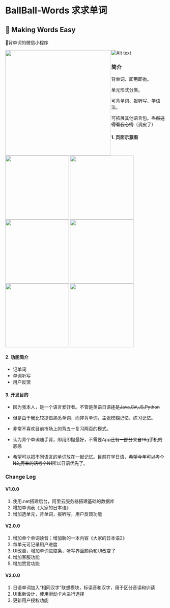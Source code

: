 # BallBall-Words 求求单词
## :bow: Making Words Easy

:pencil:背单词的微信小程序

<img align="left" width="330"  src="https://github.com/restress/BallBall-Words/blob/master/images/icon.png">

![Alt text](https://github.com/restress/BallBall-Words/blob/master/images/scan.jpg)


### 简介
背单词、即用即抛。

单元形式分类。

可背单词、报听写、学语法。

可拓展其他语言包。~~当然这得看我心情~~（调皮了）

#### 1. 页面示意图

<img align="left" width="200"  src="https://github.com/restress/BallBall-Words/blob/master/images/example5.png">
<img width="200"  src="https://github.com/restress/BallBall-Words/blob/master/images/example7.png">
<img align="left" width="200" src="https://github.com/restress/BallBall-Words/blob/master/images/example6.png">
<img width="200"  src="https://github.com/restress/BallBall-Words/blob/master/images/version/example2.4.png">
<img align="left" width="200" src="https://github.com/restress/BallBall-Words/blob/master/images/version/example2.5.png">
<img width="200"  src="https://github.com/restress/BallBall-Words/blob/master/images/version/example2.6.png">



#### 2. 功能简介
* 记单词
* 单词听写
* 用户反馈

#### 3. 开发目的

* 因为我本人，是一个语言爱好者。不管是英语日语~~还是Java,C#,JS,Python~~

* 但是由于我比较提倡熟悉单词，而非背单词，主张模糊记忆，练习记忆。
  
* 非常不喜欢目前市场上的背五十复习两百的模式。
  
* 认为背个单词随手背，即用即抛最好，不需要App~~还有一部分来自16g手机的怨念~~
  
* 希望可以把不同语言的单词放在一起记忆。目前在学日语，~~希望今年可以考个N2,厉害的话考个N1~~所以日语优先了。
### Change Log
#### V1.0.0

1. 使用.net搭建后台，阿里云服务器搭建基础的数据库
2. 增加单词表《大家的日本语》
3. 增加选单元，背单词，报听写，用户反馈功能


#### V2.0.0

1. 增加单个单词读音；增加新的一本内容《大家的日本语2》
2. 每单元可记录用户进度
3. UI改善，增加单词进度条，听写界面颜色和UI改变了
4. 增加客服功能
5. 增加赞赏功能

#### V2.0.0
1. 日语单词加入“相同汉字”联想模块，标读音和汉字，用于区分音读和训读
2. UI重新设计，使用滑动卡片进行选择
3. 更新用户授权功能


